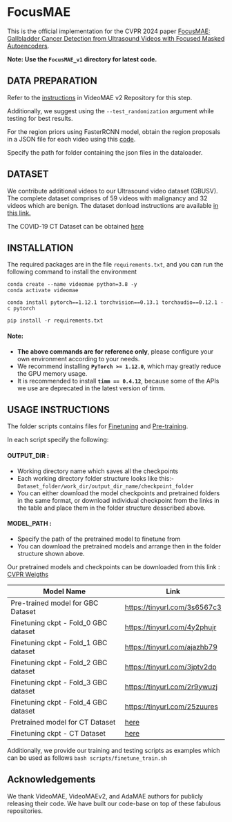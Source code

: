 # FocusMAE

This is the official implementation for the CVPR 2024 paper [FocusMAE: Gallbladder Cancer Detection from Ultrasound Videos with Focused Masked Autoencoders](https://arxiv.org/abs/2403.08848).

**Note: Use the `FocusMAE_v1` directory for latest code.**

## DATA PREPARATION

Refer to the [instructions](https://github.com/OpenGVLab/VideoMAEv2/blob/master/docs/DATASET.md) in VideoMAE v2 Repository for this step.

Additionally, we suggest using the `--test_randomization` argument while testing for best results.

For the region priors using FasterRCNN model, obtain the region proposals in a JSON file for each video using this [code](https://drive.google.com/file/d/1E_LoLKjZ1Co-HrAcPbDasHpDXrJ3Caw2/view).

Specify the path for folder containing the json files in the dataloader. 


## DATASET

We contribute additional videos to our Ultrasound video dataset (GBUSV). The complete dataset comprises of 59 videos with malignancy and 32 videos which are benign. The dataset donload instructions are available [in this link.](https://gbc-iitd.github.io/focusmae#dataset)

The COVID-19 CT Dataset can be obtained [here](https://pubmed.ncbi.nlm.nih.gov/33927208/)

## INSTALLATION 

The required packages are in the file `requirements.txt`, and you can run the following command to install the environment

```
conda create --name videomae python=3.8 -y
conda activate videomae

conda install pytorch==1.12.1 torchvision==0.13.1 torchaudio==0.12.1 -c pytorch

pip install -r requirements.txt
```

#### Note:
- **The above commands are for reference only**, please configure your own environment according to your needs.
- We recommend installing **`PyTorch >= 1.12.0`**, which may greatly reduce the GPU memory usage.
- It is recommended to install **`timm == 0.4.12`**, because some of the APIs we use are deprecated in the latest version of timm.


## USAGE INSTRUCTIONS

The folder scripts contains files for [Finetuning](scripts/finetune_train.sh) and [Pre-training](scripts/pretrain_train.sh).

In each script specify the following:
#### OUTPUT_DIR : 
- Working directory name which saves all the checkpoints
- Each working directory folder structure looks like this:- 
```Dataset_folder/work_dir/output_dir_name/checkpoint_folder```
- You can either download the model checkpoints and pretrained folders in the same format, or download individual checkpoint from the links in the table and place them in the folder structure desscribed above.


#### MODEL_PATH : 
- Specify the path of the pretrained model to finetune from 
- You can download the pretrained models and arrange then in the folder structure shown above.

Our pretrained models and checkpoints can be downloaded from this link : [CVPR Weigths](https://drive.google.com/drive/folders/16E1EDl323GFAbmQ02fqVQwVkkz-4GBZY?usp=sharing)

| Model Name                       | Link                         |
|----------------------------------|------------------------------|
| Pre-trained model for GBC Dataset  | https://tinyurl.com/3s6567c3 | 
| Finetuning ckpt - Fold_0 GBC dataset | https://tinyurl.com/4y2phujr |
| Finetuning ckpt - Fold_1 GBC dataset | https://tinyurl.com/ajazhb79 |
| Finetuning ckpt - Fold_2 GBC dataset | https://tinyurl.com/3jptv2dp |
| Finetuning ckpt - Fold_3 GBC dataset | https://tinyurl.com/2r9ywuzj |
| Finetuning ckpt - Fold_4 GBC dataset | https://tinyurl.com/25zuures |
| Pretrained model for CT Dataset | [here](https://drive.google.com/file/d/1G2BzBzOARGyeam2B-zVuUN0KphhkMeAe/view?usp=sharing) |
| Finetuning ckpt - CT Dataset | [here](https://drive.google.com/file/d/14eP3hx9M3E5HM0GZvp2QbUgu86DMPNU3/view?usp=sharing) |


Additionally, we provide our training and testing scripts as examples which can be used as follows 
```bash scripts/finetune_train.sh``` 

## Acknowledgements
We thank VideoMAE, VideoMAEv2, and AdaMAE authors for publicly releasing their code. We have built our code-base on top of these fabulous repositories.
